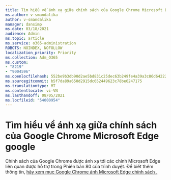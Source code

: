 ```yaml
---
title: Tìm hiểu về ánh xạ giữa chính sách của Google Chrome Microsoft Edge google
ms.author: v-smandalika
author: v-smandalika
manager: dansimp
ms.date: 03/18/2021
audience: Admin
ms.topic: article
ms.service: o365-administration
ROBOTS: NOINDEX, NOFOLLOW
localization_priority: Priority
ms.collection: Adm_O365
ms.custom:
- "8219"
- "9004596"
ms.openlocfilehash: 552be9b3db90d2ae5bd831c25dec63b249fe4a39a3c86d64222cdaf8297f1043
ms.sourcegitcommit: b5f7da89a650d2915dc652449623c78be6247175
ms.translationtype: MT
ms.contentlocale: vi-VN
ms.lasthandoff: 08/05/2021
ms.locfileid: "54000954"
---
```

# <a name="learn-about-mapping-between-google-chromes-and-microsoft-edges-policies"></a>Tìm hiểu về ánh xạ giữa chính sách của Google Chrome Microsoft Edge google

Chính sách của Google Chrome được ánh xạ tới các chính Microsoft Edge liên quan được hỗ trợ trong Phiên bản 80 của trình duyệt. Để biết thêm thông tin, [hãy xem mục Google Chrome ánh Microsoft Edge chính sách .](https://docs.microsoft.com/deployedge/microsoft-edge-policy-map-chrome-to-newedge)

